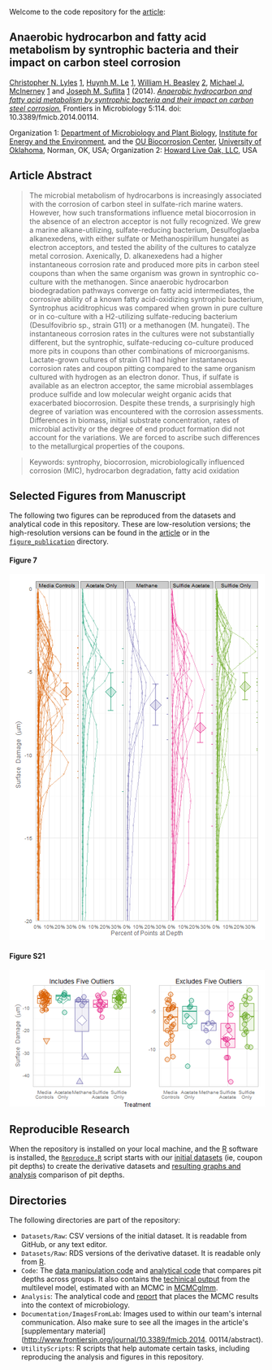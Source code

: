 Welcome to the code repository for the [article](http://journal.frontiersin.org/Journal/10.3389/fmicb.2014.00114/):

## Anaerobic hydrocarbon and fatty acid metabolism by syntrophic bacteria and their impact on carbon steel corrosion

[Christopher N. Lyles](http://students.ou.edu/L/Christopher.N.Lyles-1/Site/) [1](hhttp://mpbio.ou.edu/), 
[Huynh M. Le](https://www.researchgate.net/profile/Huynh_Le2/) [1](http://mpbio.ou.edu/), 
[William H. Beasley](http://scholar.google.com/citations?user=ffsJTC0AAAAJ&hl=en) [2](http://howardliveoak.com/), 
[Michael J.](http://scholar.google.com/citations?user=M13EdqIAAAAJ&hl=en&oi=sra) [McInerney](http://mpbio.ou.edu/michael-j-mcinerney) [1](http://mpbio.ou.edu/) and
[Joseph M. Suflita](http://mpbio.ou.edu/joseph-m-sulfita-ph-d) [1](http://mpbio.ou.edu/) 
(2014). *[Anaerobic hydrocarbon and fatty acid metabolism by syntrophic bacteria and their impact on carbon steel corrosion.](http://journal.frontiersin.org/Journal/10.3389/fmicb.2014.00114/)* Frontiers in Microbiology 5:114. doi: 10.3389/fmicb.2014.00114.

Organization 1: [Department of Microbiology and Plant Biology](http://mpbio.ou.edu/), [Institute for Energy and the Environment](http://vpr-norman.ou.edu/centers-institutes/list/ou-institute-energy-and-environment), and the [OU Biocorrosion Center](http://biocorrosioncenter.ou.edu/), [University of Oklahoma](http://www.ou.edu/), Norman, OK, USA; Organization 2: [Howard Live Oak, LLC](http://howardliveoak.com/), USA

## Article Abstract
> The microbial metabolism of hydrocarbons is increasingly associated with the corrosion of carbon steel in sulfate-rich marine waters. However, how such transformations influence metal biocorrosion in the absence of an electron acceptor is not fully recognized. We grew a marine alkane-utilizing, sulfate-reducing bacterium, Desulfoglaeba alkanexedens, with either sulfate or Methanospirillum hungatei as electron acceptors, and tested the ability of the cultures to catalyze metal corrosion. Axenically, D. alkanexedens had a higher instantaneous corrosion rate and produced more pits in carbon steel coupons than when the same organism was grown in syntrophic co-culture with the methanogen. Since anaerobic hydrocarbon biodegradation pathways converge on fatty acid intermediates, the corrosive ability of a known fatty acid-oxidizing syntrophic bacterium, Syntrophus aciditrophicus was compared when grown in pure culture or in co-culture with a H2-utilizing sulfate-reducing bacterium (Desulfovibrio sp., strain G11) or a methanogen (M. hungatei). The instantaneous corrosion rates in the cultures were not substantially different, but the syntrophic, sulfate-reducing co-culture produced more pits in coupons than other combinations of microorganisms. Lactate-grown cultures of strain G11 had higher instantaneous corrosion rates and coupon pitting compared to the same organism cultured with hydrogen as an electron donor. Thus, if sulfate is available as an electron acceptor, the same microbial assemblages produce sulfide and low molecular weight organic acids that exacerbated biocorrosion. Despite these trends, a surprisingly high degree of variation was encountered with the corrosion assessments. Differences in biomass, initial substrate concentration, rates of microbial activity or the degree of end product formation did not account for the variations. We are forced to ascribe such differences to the metallurgical properties of the coupons.

> Keywords: syntrophy, biocorrosion, microbiologically influenced corrosion (MIC), hydrocarbon degradation, fatty acid oxidation

## Selected Figures from Manuscript
The following two figures can be reproduced from the datasets and analytical code in this repository. These are low-resolution versions; the high-resolution versions can be found in the [article](http://journal.frontiersin.org/Journal/10.3389/fmicb.2014.00114/abstract#sthash.blZy7pCT.dpuf) or in the [`figure_publication`](./Analysis/figure_publication) directory.

#### Figure 7

<img src="./Analysis/figure_raw/HistogramOverlay2.png" alt="Figure7" style="width: 600px;"/>

#### Figure S21

<img src="./Analysis/figure_raw/CouponSummaryBoxplot.png" alt="Figure S21" style="width: 600px;"/>

## Reproducible Research
When the repository is installed on your local machine, and the [R](http://cran.rstudio.com/) software is installed, the [`Reproduce.R`](./UtilityScripts/Reproduce.R) script starts with our [initial datasets](./Data/Raw/CouponPitDepth.csv) (ie, coupon pit depths) to create the derivative datasets and [resulting graphs and analysis](./Analysis/CouponDepth.html) comparison of pit depths.

## Directories
The following directories are part of the repository:
 * `Datasets/Raw`: CSV versions of the initial dataset.  It is readable from GitHub, or any text editor.
 * `Datasets/Raw`: RDS versions of the derivative dataset.  It is readable only from [R](http://cran.rstudio.com/).
 * `Code`: The [data manipulation code](./Code/AugmentData.R) and [analytical code](./Code/EstimateMlmMcmc/EstimateMlmMcmc.R) that compares pit depths across groups.  It also contains the [techinical output](/Code/EstimateMlmMcmc/EstimateMlmMcmc.html) from the multilevel model, estimated with an MCMC in [MCMCglmm](http://cran.r-project.org/web/packages/MCMCglmm/index.html).
 * `Analysis`: The analytical code and [report](/Analysis/CouponDepth.html) that places the MCMC results into the context of microbiology.
 * `Documentation/ImagesFromLab`: Images used to within our team's internal communication.  Also make sure to see all the images in the article's [supplementary material](http://www.frontiersin.org/journal/10.3389/fmicb.2014.
00114/abstract).
 * `UtilityScripts`: R scripts that help automate certain tasks, including reproducing the analysis and figures in this repository.
